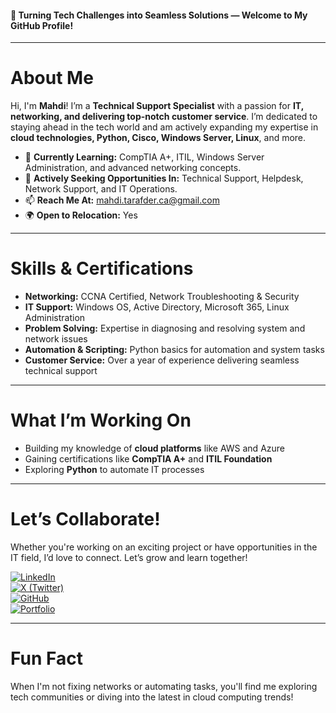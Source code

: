 #### 🚀 Turning Tech Challenges into Seamless Solutions — Welcome to My GitHub Profile!  
---

# About Me  
Hi, I'm **Mahdi**! I’m a **Technical Support Specialist** with a passion for **IT, networking, and delivering top-notch customer service**. I’m dedicated to staying ahead in the tech world and am actively expanding my expertise in **cloud technologies, Python, Cisco, Windows Server, Linux**, and more.  

- 🌱 **Currently Learning:** CompTIA A+, ITIL, Windows Server Administration, and advanced networking concepts.  
- 💼 **Actively Seeking Opportunities In:** Technical Support, Helpdesk, Network Support, and IT Operations.  
- 📫 **Reach Me At:** [mahdi.tarafder.ca@gmail.com](mailto:mahdi.tarafder.ca@gmail.com)  
- 🌍 **Open to Relocation:** Yes  

---

# Skills & Certifications  
- **Networking:** CCNA Certified, Network Troubleshooting & Security  
- **IT Support:** Windows OS, Active Directory, Microsoft 365, Linux Administration  
- **Problem Solving:** Expertise in diagnosing and resolving system and network issues  
- **Automation & Scripting:** Python basics for automation and system tasks  
- **Customer Service:** Over a year of experience delivering seamless technical support  

---

# What I’m Working On  
- Building my knowledge of **cloud platforms** like AWS and Azure  
- Gaining certifications like **CompTIA A+** and **ITIL Foundation**  
- Exploring **Python** to automate IT processes  

---

# Let’s Collaborate!  
Whether you're working on an exciting project or have opportunities in the IT field, I’d love to connect. Let’s grow and learn together!  

[![LinkedIn](https://img.shields.io/badge/LinkedIn-%230077B5.svg?style=for-the-badge&logo=linkedin&logoColor=white)](https://www.linkedin.com/in/Mahdi-Tarafder/)  
[![X (Twitter)](https://img.shields.io/badge/X-%231DA1F2.svg?style=for-the-badge&logo=twitter&logoColor=white)](https://x.com/MahdiHassa73606)  
[![GitHub](https://img.shields.io/badge/GitHub-%2312100E.svg?style=for-the-badge&logo=github&logoColor=white)](https://github.com/Mahdi-Tarafder)  
[![Portfolio](https://img.shields.io/badge/Portfolio-%23000000.svg?style=for-the-badge&logo=vercel&logoColor=white)](https://your-portfolio-link.com)  

---

# Fun Fact  
When I'm not fixing networks or automating tasks, you'll find me exploring tech communities or diving into the latest in cloud computing trends!  
